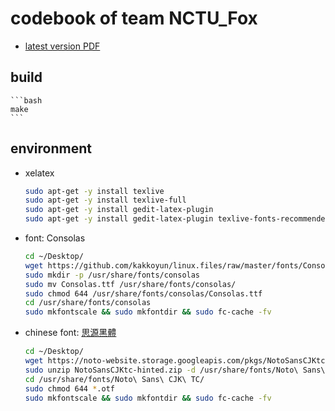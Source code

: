 # codebook of team NCTU_Fox

- [latest version PDF](https://drive.google.com/open?id=1BE3YoEIVL1873pOpBCTAezFNkn0LsXfo)

## build
	```bash
	make
	```

## environment

- xelatex
	```bash
	sudo apt-get -y install texlive
	sudo apt-get -y install texlive-full
	sudo apt-get -y install gedit-latex-plugin
	sudo apt-get -y install gedit-latex-plugin texlive-fonts-recommended latex-beamer texpower texlive-pictures texlive-latex-extra texpower-examples imagemagick
	```
- font: Consolas 
	```bash
	cd ~/Desktop/
	wget https://github.com/kakkoyun/linux.files/raw/master/fonts/Consolas.ttf
	sudo mkdir -p /usr/share/fonts/consolas
	sudo mv Consolas.ttf /usr/share/fonts/consolas/
	sudo chmod 644 /usr/share/fonts/consolas/Consolas.ttf
	cd /usr/share/fonts/consolas
	sudo mkfontscale && sudo mkfontdir && sudo fc-cache -fv
	```
- chinese font: [思源黑體](https://www.beforafter.org/blog/source-han-sans-font)
	```bash
	cd ~/Desktop/
	wget https://noto-website.storage.googleapis.com/pkgs/NotoSansCJKtc-hinted.zip
	sudo unzip NotoSansCJKtc-hinted.zip -d /usr/share/fonts/Noto\ Sans\ CJK\ TC/
	cd /usr/share/fonts/Noto\ Sans\ CJK\ TC/
	sudo chmod 644 *.otf
	sudo mkfontscale && sudo mkfontdir && sudo fc-cache -fv
	```
